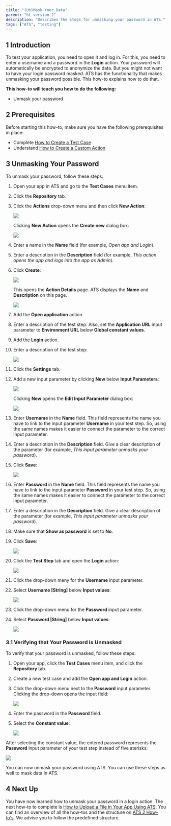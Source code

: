 ```yaml
---
title: "(Un)Mask Your Data"
parent: "ht-version-2"
description: "Describes the steps for unmasking your password in ATS."
tags: ["ATS", "testing"]
---
```


## 1 Introduction

To test your application, you need to open it and log in. For this, you need to enter a username and a password in the **Login** action. Your password will automatically be encrypted to anonymize the data. But you might not want to have your login password masked. ATS has the functionality that makes unmasking your password possible. This how-to explains how to do that.

**This how-to will teach you how to do the following:**

* Unmask your password

## 2 Prerequisites

Before starting this how-to, make sure you have the following prerequisites in place:

* Complete [How to Create a Test Case](create-a-test-case-2)
* Understand [How to Create a Custom Action](custom-action-general-2)

## 3 Unmasking Your Password

To unmask your password, follow these steps:

1. Open your app in ATS and go to the **Test Cases** menu item.
2. Click the **Repository** tab.
3.  Click the **Actions** drop-down menu and then click **New Action**:

    ![](attachments/mask-your-password-2/create_new_action.png)

    Clicking **New Action** opens the **Create new** dialog box:

    ![](attachments/create-a-test-case-2/repository-create-new.png) 

4. Enter a name in the **Name** field (for example, *Open app and Login*).     
5. Enter a description in the **Description** field (for example, *This action opens the app and logs into the app as Admin*).
6.  Click **Create**:

    ![](attachments/mask-your-password-2/create-new-action-dialog-c.png)

    This opens the **Action Details** page. ATS displays the **Name** and **Description** on this page.

    ![](attachments/mask-your-password-2/action_details-page.png)

7. Add the **Open application** action.
8. Enter a description of the test step. Also, set the **Application URL** input parameter to **Environment URL** below **Global constant values**.
9. Add the **Login** action.
10. Enter a description of the test step:

    ![](attachments/mask-your-password-2/description_added.png)

11. Click the **Settings** tab.
12. Add a new input parameter by clicking **New** below **Input Parameters**:

    ![](attachments/mask-your-password-2/add_input_parameter.png)

    Clicking **New** opens the **Edit Input Parameter** dialog box:

    ![](attachments/mask-your-password-2/edit_input_paremeter.png)

13. Enter **Username** in the **Name** field. This field represents the name you have to link to the input parameter **Username** in your test step. So, using the same names makes it easier to connect the parameter to the correct input parameter.
14. Enter a description in the **Description** field. Give a clear description of the parameter (for example, *This input parameter unmasks your password*).
15. Click **Save**:

    ![](attachments/mask-your-password-2/Username_input_parameter_edit.png)

16. Enter **Password** in the **Name** field. This field represents the name you have to link to the input parameter **Password** in your test step. So, using the same names makes it easier to connect the parameter to the correct input parameter. 
17. Enter a description in the **Description** field. Give a clear description of the parameter (for example, *This input parameter unmasks your password*).
18. Make sure that **Show as password** is set to **No**.
19. Click **Save**:

    ![](attachments/mask-your-password-2/unmask_password_edit.png)

20. Click the **Test Step** tab and open the **Login** action:

    ![](attachments/mask-your-password-2/Test_steps_tab.png)

21. Click the drop-down meny for the **Username** input parameter.
22. Select **Username [String]** below **Input values**:

    ![](attachments/mask-your-password-2/Username_input_value.png)

23. Click the drop-down menu for the **Password** input parameter.
24. Select **Password [String]** below **Input values**:

    ![](attachments/mask-your-password-2/selected_input_parameters.png)

### 3.1 Verifying that Your Password Is Unmasked

To verify that your password is unmasked, follow these steps:

1. Open your app, click the **Test Cases** menu item, and click the **Repository** tab.
2. Create a new test case and add the **Open app and Login** action.
3.  Click the drop-down menu next to the **Password** input parameter. Clicking the drop-down opens the input field:

    ![](attachments/mask-your-password-2/input_field_password.png)

4. Enter the password in the **Password** field.
5.  Select the **Constant value**:

    ![](attachments/mask-your-password-2/password_entered.png)

After selecting the constant value, the entered password represents the **Password** input parameter of your test step instead of five aterisks:

![](attachments/mask-your-password-2/unmasked_password.png)

You can now unmask your password using ATS. You can use these steps as well to mask data in ATS.

## 4 Next Up

You have now learned how to unmask your password in a login action. The next how-to to complete is [How to Upload a File in Your App Using ATS](upload-file-using-ats-2). You can find an overview of all the how-tos and the structure on [ATS 2 How-to's](ht-version-2). We advise you to follow the predefined structure.
